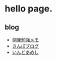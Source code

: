 # hello page.

## blog

- [開発勉強メモ](https://memo.katagata.work)
- [さんぽブログ](https://sampo-blog.katagata.work)
- [いんどあめし](https://indoor-meshi.katagata.work)
